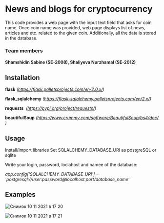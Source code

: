 # News and blogs for cryptocurrency


This code provides a web page with the input text field that asks for coin name. Once coin name was provided, web page displays list of news, articles and etc. related to the given coin. Additionally, all the data is stored in the database. 



### Team members 
#### Shamshidin Sabine (SE-2008), Shaliyeva Nurzhamal (SE-2012)






## Installation 


**flask** _(https://flask.palletsprojects.com/en/2.0.x/)_ 

**flask_sqlalchemy** _(https://flask-sqlalchemy.palletsprojects.com/en/2.x/)_

**requests**  _(https://pypi.org/project/requests/)_

**beautifulSoup** _(https://www.crummy.com/software/BeautifulSoup/bs4/doc/)_



## Usage
Install/Import libraries
Set SQLALCHEMY_DATABASE_URI as postgreSQL or sqlite

Write your login, password, loclahost and namee of the database:

_app.config['SQLALCHEMY_DATABASE_URI'] = 'postgresql://user:password@localhost:port/database_name'_

## Examples 

![Снимок 10 11 2021 в 17 20](https://user-images.githubusercontent.com/74738634/141104239-e6f91c34-9312-4069-9710-5fda48c38287.jpg)



![Снимок 10 11 2021 в 17 21](https://user-images.githubusercontent.com/74738634/141104337-52872f61-4132-4ce3-8403-80464852ec9b.jpg)
